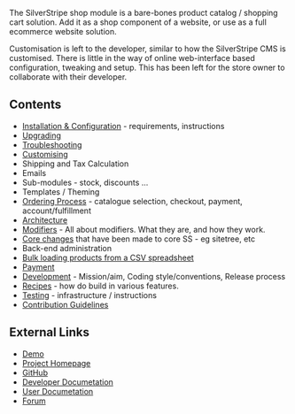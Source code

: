 The SilverStripe shop module is a bare-bones product catalog / shopping cart solution.
Add it as a shop component of a website, or use as a full ecommerce website solution.

Customisation is left to the developer, similar to how the SilverStripe CMS is customised.
There is little in the way of online web-interface based configuration, tweaking and setup.
This has been left for the store owner to collaborate with their developer. 

## Contents

* [Installation & Configuration](Installation) - requirements, instructions
* [Upgrading](Upgrading)
* [Troubleshooting](Troubleshooting)
* [Customising](Customising)
 * Shipping and Tax Calculation
 * Emails
 * Sub-modules - stock, discounts ...
 * Templates / Theming
* [Ordering Process](OrderProcess) - catalogue selection, checkout, payment, account/fulfillment
* [Architecture](Architecture)
 * [Modifiers](OrderModifiers) - All about modifiers. What they are, and how they work.
 * [Core changes](CoreChanges) that have been made to core SS - eg sitetree, etc
* Back-end administration
 * [Bulk loading products from a CSV spreadsheet](BulkLoading)
* [Payment](Payment)
* [Development](Development) - Mission/aim, Coding style/conventions, Release process
 * [Recipes](Recipes) - how do build in various features.
 * [Testing](Testing) - infrastructure / instructions
 * [Contribution Guidelines](Contributing)
 
## External Links

* [Demo](http://demo.ss-shop.org/)
* [Project Homepage](http://ss-shop.org/)
* [GitHub](http://github.com/burnbright/silverstripe-shop)
* [Developer Documetation](http://demo.ss-shop.org/docs/developer)
* [User Documetation](http://demo.ss-shop.org/docs/user)
* [Forum](http://silverstripe.org/e-commerce-module-forum/)